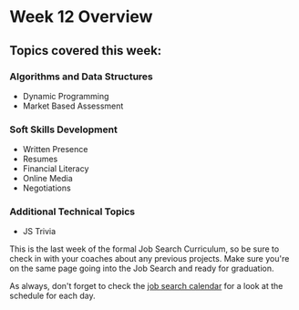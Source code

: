 # Week 12 Overview

## Topics covered this week:

### Algorithms and Data Structures

+ Dynamic Programming
+ Market Based Assessment

### Soft Skills Development

+ Written Presence
+ Resumes
+ Financial Literacy
+ Online Media
+ Negotiations

### Additional Technical Topics

+ JS Trivia

This is the last week of the formal Job Search Curriculum, so be sure to check in with your coaches about any previous projects. Make sure you're on the same page going into the Job Search and ready for graduation.

As always, don't forget to check the [job search calendar](https://docs.google.com/spreadsheets/d/1MY1K-_kXYrS-7K_XFYkJs-U8kL-mDnYY3lQIw-IgIm0/edit#gid=0) for a look at the schedule for each day.